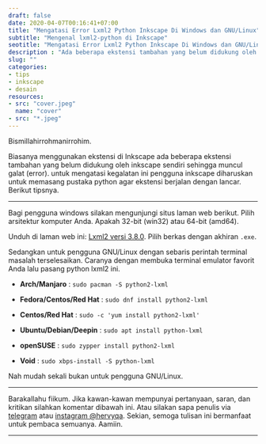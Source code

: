 ```yaml
---
draft: false
date: 2020-04-07T00:16:41+07:00
title: "Mengatasi Error Lxml2 Python Inkscape Di Windows dan GNU/Linux"
subtitle: "Mengenal lxml2-python di Inkscape"
seotitle: "Mengatasi Error Lxml2 Python Inkscape Di Windows dan GNU/Linux"
description : "Ada beberapa ekstensi tambahan yang belum didukung oleh inkscape sendiri sehingga muncul galat. Untuk mengatasi kegalatan ini, pengguna inkscape diharuskan untuk memasang pustaka python agar ekstensi berjalan dengan lancar. Lalu pustaka apakah itu?"
slug: ""
categories:
- tips
- inkscape
- desain
resources:
- src: "cover.jpeg"
  name: "cover"
- src: "*.jpeg"
---
```


Bismillahirrohmanirrohim.

Biasanya menggunakan ekstensi di Inkscape ada beberapa ekstensi tambahan yang belum didukung oleh inkscape sendiri sehingga muncul galat (error). untuk mengatasi kegalatan ini pengguna inkscape diharuskan untuk memasang pustaka python agar ekstensi berjalan dengan lancar.
Berikut tipsnya.

***

Bagi pengguna windows silakan mengunjungi situs laman web berikut. Pilih arsitektur komputer Anda. Apakah 32-bit (win32) atau 64-bit (amd64).

Unduh di laman web ini: [Lxml2 versi 3.8.0](https://pypi.org/project/lxml/3.8.0/#downloads). Pilih berkas dengan akhiran `.exe`.

Sedangkan untuk pengguna GNU/Linux dengan sebaris perintah terminal masalah terselesaikan. Caranya dengan membuka terminal emulator favorit Anda lalu pasang python lxml2 ini.

- **Arch/Manjaro** :
`sudo pacman -S python2-lxml`

- **Fedora/Centos/Red Hat** : 
`sudo dnf install python2-lxml`

- **Centos/Red Hat** : 
`sudo -c 'yum install python2-lxml'`

- **Ubuntu/Debian/Deepin** :
`sudo apt install python-lxml`

- **openSUSE** :
`sudo zypper install python2-lxml`

- **Void** :
`sudo xbps-install -S python-lxml`

Nah mudah sekali bukan untuk pengguna GNU/Linux.

***

Barakallahu fiikum. Jika kawan-kawan mempunyai pertanyaan, saran, dan kritikan silahkan komentar dibawah ini. Atau silakan sapa penulis via [telegram](https://t.me/hervyqa) atau [instagram @hervyqa](https://instagram.com/hervyqa). Sekian, semoga tulisan ini bermanfaat untuk pembaca semuanya. Aamiin.

***

[Inkscape]:https://www.inkscape.org
[Gimp]:https://www.gimp.org

[GNOME.ID]:https://www.gnome.id
[BUKU CC-ID]:https://bit.ly/madewithccID
[Wikimedia]:https://www.wikkimedia.org/

[Behance]:https://www.b.net
[Dribbble]:https://www.dribbble.com

[AdobeStock]:https//www.stock.adobe.com
[123rf]:https//www.123rf.com
[Freepik]:https//www.freepik.com
[Dreamstime]:https//www.dreamstime.com
[Shutterstock]:https://submit.shutterstock.com/?ref=238649869

[Hervyqa]:https://hervyqa.com
[Manjaro-X]:https://manjaro-x.id
[Inkporter]:https://github.com/raniaamina/inkporter
